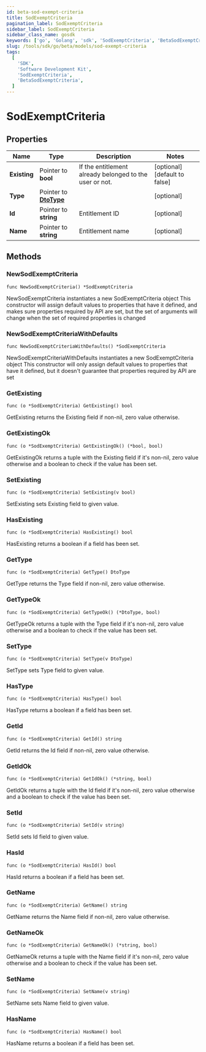 ```yaml
---
id: beta-sod-exempt-criteria
title: SodExemptCriteria
pagination_label: SodExemptCriteria
sidebar_label: SodExemptCriteria
sidebar_class_name: gosdk
keywords: ['go', 'Golang', 'sdk', 'SodExemptCriteria', 'BetaSodExemptCriteria']
slug: /tools/sdk/go/beta/models/sod-exempt-criteria
tags:
  [
    'SDK',
    'Software Development Kit',
    'SodExemptCriteria',
    'BetaSodExemptCriteria',
  ]
---
```


# SodExemptCriteria

## Properties

| Name | Type | Description | Notes |
| --- | --- | --- | --- |
| **Existing** | Pointer to **bool** | If the entitlement already belonged to the user or not. | [optional] [default to false] |
| **Type** | Pointer to [**DtoType**](dto-type) |  | [optional] |
| **Id** | Pointer to **string** | Entitlement ID | [optional] |
| **Name** | Pointer to **string** | Entitlement name | [optional] |

## Methods

### NewSodExemptCriteria

`func NewSodExemptCriteria() *SodExemptCriteria`

NewSodExemptCriteria instantiates a new SodExemptCriteria object This constructor will assign default values to properties that have it defined, and makes sure properties required by API are set, but the set of arguments will change when the set of required properties is changed

### NewSodExemptCriteriaWithDefaults

`func NewSodExemptCriteriaWithDefaults() *SodExemptCriteria`

NewSodExemptCriteriaWithDefaults instantiates a new SodExemptCriteria object This constructor will only assign default values to properties that have it defined, but it doesn't guarantee that properties required by API are set

### GetExisting

`func (o *SodExemptCriteria) GetExisting() bool`

GetExisting returns the Existing field if non-nil, zero value otherwise.

### GetExistingOk

`func (o *SodExemptCriteria) GetExistingOk() (*bool, bool)`

GetExistingOk returns a tuple with the Existing field if it's non-nil, zero value otherwise and a boolean to check if the value has been set.

### SetExisting

`func (o *SodExemptCriteria) SetExisting(v bool)`

SetExisting sets Existing field to given value.

### HasExisting

`func (o *SodExemptCriteria) HasExisting() bool`

HasExisting returns a boolean if a field has been set.

### GetType

`func (o *SodExemptCriteria) GetType() DtoType`

GetType returns the Type field if non-nil, zero value otherwise.

### GetTypeOk

`func (o *SodExemptCriteria) GetTypeOk() (*DtoType, bool)`

GetTypeOk returns a tuple with the Type field if it's non-nil, zero value otherwise and a boolean to check if the value has been set.

### SetType

`func (o *SodExemptCriteria) SetType(v DtoType)`

SetType sets Type field to given value.

### HasType

`func (o *SodExemptCriteria) HasType() bool`

HasType returns a boolean if a field has been set.

### GetId

`func (o *SodExemptCriteria) GetId() string`

GetId returns the Id field if non-nil, zero value otherwise.

### GetIdOk

`func (o *SodExemptCriteria) GetIdOk() (*string, bool)`

GetIdOk returns a tuple with the Id field if it's non-nil, zero value otherwise and a boolean to check if the value has been set.

### SetId

`func (o *SodExemptCriteria) SetId(v string)`

SetId sets Id field to given value.

### HasId

`func (o *SodExemptCriteria) HasId() bool`

HasId returns a boolean if a field has been set.

### GetName

`func (o *SodExemptCriteria) GetName() string`

GetName returns the Name field if non-nil, zero value otherwise.

### GetNameOk

`func (o *SodExemptCriteria) GetNameOk() (*string, bool)`

GetNameOk returns a tuple with the Name field if it's non-nil, zero value otherwise and a boolean to check if the value has been set.

### SetName

`func (o *SodExemptCriteria) SetName(v string)`

SetName sets Name field to given value.

### HasName

`func (o *SodExemptCriteria) HasName() bool`

HasName returns a boolean if a field has been set.
